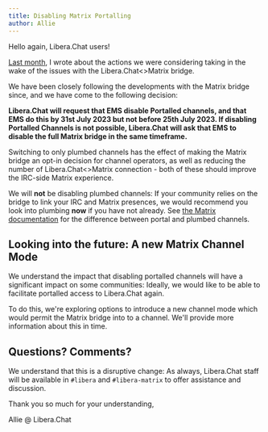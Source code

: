 ```yaml
---
title: Disabling Matrix Portalling 
author: Allie
---
```


Hello again, Libera.Chat users!

[Last month][prev], I wrote about the actions we were considering taking in
the wake of the issues with the Libera.Chat<>Matrix bridge.

We have been closely following the developments with the Matrix bridge since,
and we have come to the following decision:

**Libera.Chat will request that EMS disable Portalled channels, and that EMS
do this by 31st July 2023 but not before 25th July 2023.
If disabling Portalled Channels is not possible, Libera.Chat will ask that
EMS to disable the full Matrix bridge in the same timeframe.**

Switching to only plumbed channels has the effect of making the Matrix bridge
an opt-in decision for channel operators, as well as reducing the number of
Libera.Chat<>Matrix connection - both of these should improve the
IRC-side Matrix experience.

We will **not** be disabling plumbed channels: If your community relies on
the bridge to link your IRC and Matrix presences, we would recommend
you look into plumbing **now** if you have not already.
See [the Matrix documentation](https://matrix-org.github.io/matrix-appservice-irc/latest/irc_operators.html#portals-and-plumbed)
for the difference between portal and plumbed channels.

## Looking into the future: A new Matrix Channel Mode

We understand the impact that disabling portalled channels will have a
significant impact on some communities: Ideally, we would like to be able to
facilitate portalled access to Libera.Chat again.

To do this, we're exploring options to introduce a new channel mode which
would permit the Matrix bridge into to a channel.
We'll provide more information about this in time.

## Questions? Comments?

We understand that this is a disruptive change: As always,
Libera.Chat staff will be available in `#libera` and `#libera-matrix` to
offer assistance and discussion.

Thank you so much for your understanding,

Allie @ Libera.Chat

[prev]: https://libera.chat/news/matrix-irc-bridge-updates
